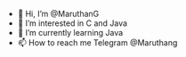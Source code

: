 - 👋 Hi, I’m @MaruthanG
- 👀 I’m interested in C and Java
- 🌱 I’m currently learning Java
- 📫 How to reach me Telegram @Maruthang

<!---
MaruthanG/MaruthanG is a ✨ special ✨ repository because its `README.md` (this file) appears on your GitHub profile.
You can click the Preview link to take a look at your changes.
--->
